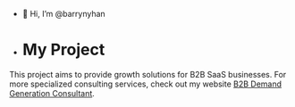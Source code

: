 - 👋 Hi, I’m @barrynyhan

- # My Project

This project aims to provide growth solutions for B2B SaaS businesses. For more specialized consulting services, check out my website [B2B Demand Generation Consultant](https://consulting.barrynyhan.com).


<!---
barrynyhan/barrynyhan is a ✨ special ✨ repository because its `README.md` (this file) appears on your GitHub profile.
You can click the Preview link to take a look at your changes.
--->
